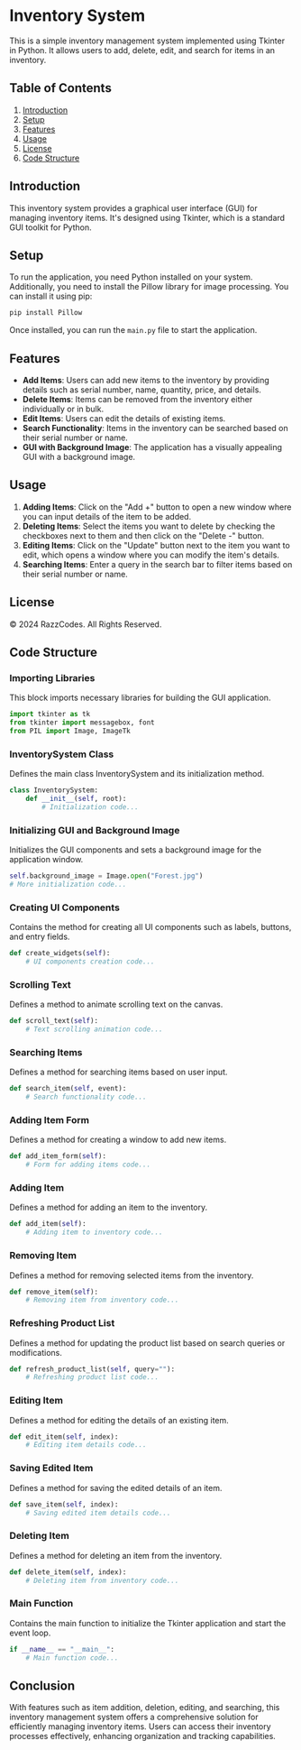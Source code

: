 # Inventory System 

This is a simple inventory management system implemented using Tkinter in Python. It allows users to add, delete, edit, and search for items in an inventory.

## Table of Contents

1. [Introduction](#introduction)
2. [Setup](#setup)
3. [Features](#features)
4. [Usage](#usage)
5. [License](#license)
6. [Code Structure](#code-structure)

## Introduction <a name="introduction"></a>

This inventory system provides a graphical user interface (GUI) for managing inventory items. It's designed using Tkinter, which is a standard GUI toolkit for Python.

## Setup <a name="setup"></a>

To run the application, you need Python installed on your system. Additionally, you need to install the Pillow library for image processing. You can install it using pip:

```bash
pip install Pillow
```

Once installed, you can run the `main.py` file to start the application.

## Features <a name="features"></a>

- **Add Items**: Users can add new items to the inventory by providing details such as serial number, name, quantity, price, and details.
- **Delete Items**: Items can be removed from the inventory either individually or in bulk.
- **Edit Items**: Users can edit the details of existing items.
- **Search Functionality**: Items in the inventory can be searched based on their serial number or name.
- **GUI with Background Image**: The application has a visually appealing GUI with a background image.

## Usage <a name="usage"></a>

1. **Adding Items**: Click on the "Add +" button to open a new window where you can input details of the item to be added.
2. **Deleting Items**: Select the items you want to delete by checking the checkboxes next to them and then click on the "Delete -" button.
3. **Editing Items**: Click on the "Update" button next to the item you want to edit, which opens a window where you can modify the item's details.
4. **Searching Items**: Enter a query in the search bar to filter items based on their serial number or name.

## License <a name="license"></a>

© 2024 RazzCodes. All Rights Reserved.

## Code Structure <a name="code-structure"></a>

### Importing Libraries

This block imports necessary libraries for building the GUI application.

```python
import tkinter as tk
from tkinter import messagebox, font
from PIL import Image, ImageTk  
```

### InventorySystem Class

Defines the main class InventorySystem and its initialization method.

```python
class InventorySystem:
    def __init__(self, root):
        # Initialization code...
```

### Initializing GUI and Background Image

Initializes the GUI components and sets a background image for the application window.

```python
self.background_image = Image.open("Forest.jpg")
# More initialization code...
```

### Creating UI Components

Contains the method for creating all UI components such as labels, buttons, and entry fields.

```python
def create_widgets(self):
    # UI components creation code...
```

### Scrolling Text

Defines a method to animate scrolling text on the canvas.

```python
def scroll_text(self):
    # Text scrolling animation code...
```

### Searching Items

Defines a method for searching items based on user input.

```python
def search_item(self, event):
    # Search functionality code...
```

### Adding Item Form

Defines a method for creating a window to add new items.

```python
def add_item_form(self):
    # Form for adding items code...
```

### Adding Item

Defines a method for adding an item to the inventory.

```python
def add_item(self):
    # Adding item to inventory code...
```

### Removing Item

Defines a method for removing selected items from the inventory.

```python
def remove_item(self):
    # Removing item from inventory code...
```
### Refreshing Product List

Defines a method for updating the product list based on search queries or modifications.

```python
def refresh_product_list(self, query=""):
    # Refreshing product list code...
```

### Editing Item

Defines a method for editing the details of an existing item.

```python
def edit_item(self, index):
    # Editing item details code...
```
### Saving Edited Item

Defines a method for saving the edited details of an item.

```python
def save_item(self, index):
    # Saving edited item details code...
```
### Deleting Item

Defines a method for deleting an item from the inventory.

```python
def delete_item(self, index):
    # Deleting item from inventory code...
```
### Main Function

Contains the main function to initialize the Tkinter application and start the event loop.

```python
if __name__ == "__main__":
    # Main function code...
```

## Conclusion

With features such as item addition, deletion, editing, and searching, this inventory management system offers a comprehensive solution for efficiently managing inventory items. Users can access their inventory processes effectively, enhancing organization and tracking capabilities.



